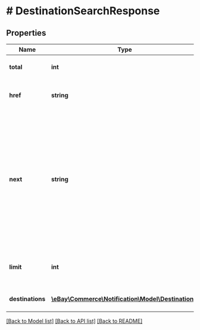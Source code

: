 # # DestinationSearchResponse

## Properties

Name | Type | Description | Notes
------------ | ------------- | ------------- | -------------
**total** | **int** | The total number of matches for the search criteria. | [optional]
**href** | **string** | The path to the call URI that produced the current page of results. | [optional]
**next** | **string** | The URL to access the next set of results. This field includes a continuation_token. No prev field is returned, but this value is persistent during the session so that you can use it to return to the next page. This field is not returned if fewer records than specified by the limit field are returned. | [optional]
**limit** | **int** | The number of records to show in the current response. Default: 20 | [optional]
**destinations** | [**\eBay\Commerce\Notification\Model\Destination[]**](Destination.md) | An array that contains the destination details. | [optional]

[[Back to Model list]](../../README.md#models) [[Back to API list]](../../README.md#endpoints) [[Back to README]](../../README.md)
